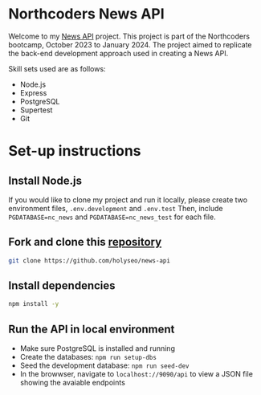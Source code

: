 # Northcoders News API

Welcome to my [News API](https://news-api-5rlq.onrender.com/api) project. This project is part of the Northcoders bootcamp, October 2023 to January 2024. The project aimed to replicate the back-end development approach used in creating a News API.

Skill sets used are as follows: 
- Node.js
- Express
- PostgreSQL
- Supertest
- Git

# Set-up instructions

## Install Node.js 

If you would like to clone my project and run it locally, please create two environment files, `.env.development` and `.env.test`  Then, include `PGDATABASE=nc_news` and `PGDATABASE=nc_news_test` for each file.


## Fork and clone this [repository](https://github.com/holyseo/news-api)
```bash
git clone https://github.com/holyseo/news-api
```

## Install dependencies
```bash
npm install -y
```

## Run the API in local environment
- Make sure PostgreSQL is installed and running
- Create the databases: `npm run setup-dbs`
- Seed the development database: `npm run seed-dev`
- In the browwser, navigate to `localhost://9090/api` to view a JSON file showing the avaiable endpoints
